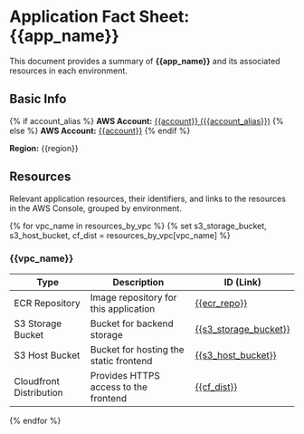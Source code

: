 # Application Fact Sheet: {{app_name}}

This document provides a summary of **{{app_name}}** and its associated resources in each environment.

## Basic Info

{% if account_alias %}
**AWS Account:** [{{account}} ({{account_alias}})](https://{{account_alias}}.signin.aws.amazon.com/console)
{% else %}
**AWS Account:** [{{account}}](https://{{account}}.signin.aws.amazon.com/console)
{% endif %}

**Region:** {{region}}

## Resources

Relevant application resources, their identifiers, and links to the resources in the AWS Console, grouped by environment.

{% for vpc_name in resources_by_vpc %}
{% set s3_storage_bucket, s3_host_bucket, cf_dist = resources_by_vpc[vpc_name] %}
### {{vpc_name}}

| Type | Description | ID (Link) |
| ---- | ----------- | --------- |
| ECR Repository | Image repository for this application | [{{ecr_repo}}](https://console.aws.amazon.com/ecr/repositories/{{ecr_repo}}/?region={{region}}) |
| S3 Storage Bucket | Bucket for backend storage | [{{s3_storage_bucket}}](https://s3.console.aws.amazon.com/s3/buckets/{{s3_storage_bucket}}/)
| S3 Host Bucket | Bucket for hosting the static frontend | [{{s3_host_bucket}}](https://s3.console.aws.amazon.com/s3/buckets/{{s3_host_bucket}}/) |
| Cloudfront Distribution | Provides HTTPS access to the frontend | [{{cf_dist}}](https://console.aws.amazon.com/cloudfront/home?region={{region}}#distribution-settings:{{cf_dist}})

{% endfor %}